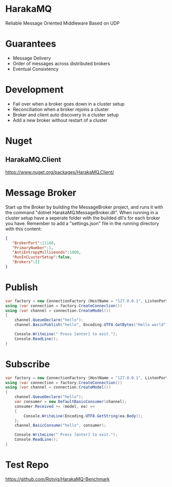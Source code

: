 # HarakaMQ
Reliable Message Oriented Middleware Based on UDP

# Guarantees
* Message Delivery
* Order of messages across distributed brokers
* Eventual Consistency

# Development
* Fail over when a broker goes down in a cluster setup
* Reconciliation when a broker rejoins a cluster
* Broker and client auto discovery in a cluster setup
* Add a new broker without restart of a cluster

# Nuget
## HarakaMQ.Client
https://www.nuget.org/packages/HarakaMQ.Client/

# Message Broker

Start up the Broker by building the MessageBroker project, and runs it with the command "dotnet HarakaMQ.MessageBroker.dll".
When running in a cluster setup have a seperate folder with the builded dll's for each broker you have. 
Remember to add a "settings.json" file in the running directory with this content:

```json
{  
   "BrokerPort":11100,
   "PrimaryNumber":1,
   "AntiEntropyMilliseonds":1000,
   "RunInCLusterSetup":false,
   "Brokers":[]
}
```

# Publish

```csharp
var factory = new ConnectionFactory {HostName = "127.0.0.1", ListenPort = 11000, Port = 11100};
using (var connection = factory.CreateConnection())
using (var channel = connection.CreateModel())
{
    channel.QueueDeclare("hello");
    channel.BasicPublish("hello", Encoding.UTF8.GetBytes("Hello world"));

    Console.WriteLine(" Press [enter] to exit.");
    Console.ReadLine();
}
```

# Subscribe

```csharp
var factory = new ConnectionFactory {HostName = "127.0.0.1", ListenPort = 12000, Port = 11100};
using (var connection = factory.CreateConnection())
using (var channel = connection.CreateModel())
{
    channel.QueueDeclare("hello");
    var consumer = new DefaultBasicConsumer(channel);
    consumer.Received += (model, ea) =>
    {
        Console.WriteLine(Encoding.UTF8.GetString(ea.Body));
    };
    channel.BasicConsume("hello", consumer);

    Console.WriteLine(" Press [enter] to exit.");
    Console.ReadLine();
}
```
# Test Repo
https://github.com/Rotvig/HarakaMQ-Benchmark
